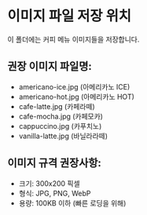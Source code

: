 # 이미지 파일 저장 위치

이 폴더에는 커피 메뉴 이미지들을 저장합니다.

## 권장 이미지 파일명:
- americano-ice.jpg (아메리카노 ICE)
- americano-hot.jpg (아메리카노 HOT)  
- cafe-latte.jpg (카페라떼)
- cafe-mocha.jpg (카페모카)
- cappuccino.jpg (카푸치노)
- vanilla-latte.jpg (바닐라라떼)

## 이미지 규격 권장사항:
- 크기: 300x200 픽셀
- 형식: JPG, PNG, WebP
- 용량: 100KB 이하 (빠른 로딩을 위해)

